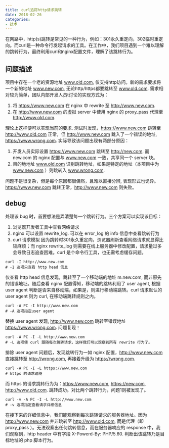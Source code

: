 ```yaml
---
title: curl追踪http请求跳转
date: 2018-02-26
categories:
- 技术
---
```


在网路中，http(s)跳转是常见的一种行为，例如：301永久重定向，302临时重定向。而curl是一种命令行发起请求的工具。在工作中，我们项目遇到一个难以理解的跳转行为，最终利用curl和nginx配置文件，理解了该跳转行为。

## 问题描述
项目中存在一个老的资源地址 www.old.com, 仅支持http访问。新的需求要求将一个新的地址 www.new.com, 无论http/https都要跳转至 www.old.com. 需求相对较为简单，团队内部开发人员t讨论的实现方式为：

1. 将 https://www.new.com 在 nginx 中 rewrite 至 http://www.new.com.
2. 在 http://www.new.com 的虚拟 server 中使用 nginx 的 proxy_pass 代理至 http://www.old.com.

理论上这样便可以实现当前的要求. 测试时发现，https://www.new.com 跳转至 http://www.old.com 正常，但 http://www.new.com 跳入了一个错误的地址, https://www.wrong.com.
实际导致该问题出现有两部分原因：

1. 开发人员实际设置 https://www.new.com 跳转至 http://new.com. 而 new.com 的 nginx 配置与 www.new.com 一致，共享同一个 server 块。
2. 目的地地址 www.old.com 识别跳转地址，如果是特定的地址（本项目中为 www.new.com ）则跳转入 www.wrong.com.

问题不是很复杂，但是每个原因都很偶然，且难以直接分辨, 表现形式也诡异。https://www.new.com 跳转正常，http://www.new.com 则失败。

## debug
处理该 bug 时，首要想法是弄清楚每一个跳转行为。三个方案可以实现该目标：
1. 浏览器开发者工具中查看网络请求
2. nginx 可以设置 rewrite_log. 可以在 error_log 的 info 信息中查看跳转行为
3. curl 请求模拟
因为跳转时301永久重定向，浏览器刷新查看网络请求就显得比较麻烦；而 nginx rewrite_log 则需要在线上服务器中修改配置，请求量过多会导致日志追查困难。curl 是个命令行工具，也无需考虑缓存问题。

```
curl -I http://www.new.com
# -I 选项只查看 http head 信息
```
仅查看 http head 信息发现，跳转至了一个移动端的地址 m.new.com, 而非原先的错误地址。随后查看 nginx 配置得知，移动端的跳转利用了 user agent, 根据 user agent 判断是否来自移动端，如果是，则进行移动端跳转。curl 请求默认的 user agent 则为 curl, 在移动端跳转规则之内。

```
curl -A PC -I http://www.new.com
# -A 选项指定user agent
```
替换 user agent 发现, http://www.new.com 跳转至错误地址 https://www.wrong.com. 问题复现！

```
curl -A PC -I -L http://www.new.com
# -L 选项使 curl 跟随每次跳转请求，这样我们可以观察到所有 rewrite 行为了。
```
排除 user agent 问题后，发现跳转行为一如 nginx 配置，http://www.new.com 直接跳转至 http://wrong.com, 再接着升级为 https://wrong.com.

```
curl -A PC -I -L https://www.new.com
# https 的请求追随
```
而 https 的请求跳转行为为：https://www.new.com, https://new.com, http://www.old.com. 跳转成功。对比两个跳转行为，问题1则被发现了。

```
curl -v -A PC -I -L http://www.new.com
# -v 选项指定查看请求详细信息
```
在接下来的详细信息中，我们能观察到每次跳转请求的服务器地址。因为 http://www.new.com 并非跳转至 http://www.old.com, 而是代理（即 proxy_pass ）。无法观察出任何跳转信息，而在服务器响应的 response 中，我们观察到，http header 中有字段 X-Powerd-By: PHP/5.60. 判断出该跳转乃是目标地址的 php 脚本行为。

